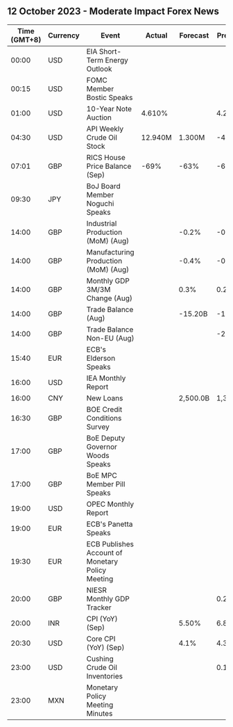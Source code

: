 ## 12 October 2023 - Moderate Impact Forex News

| Time (GMT+8) | Currency | Event | Actual | Forecast | Previous |
|------|----------|-------|--------|----------|----------|
| 00:00 | USD | EIA Short-Term Energy Outlook |  |  |  |
| 00:15 | USD | FOMC Member Bostic Speaks |  |  |  |
| 01:00 | USD | 10-Year Note Auction | 4.610% |  | 4.289% |
| 04:30 | USD | API Weekly Crude Oil Stock | 12.940M | 1.300M | -4.210M |
| 07:01 | GBP | RICS House Price Balance (Sep) | -69% | -63% | -68% |
| 09:30 | JPY | BoJ Board Member Noguchi Speaks |  |  |  |
| 14:00 | GBP | Industrial Production (MoM) (Aug) |  | -0.2% | -0.7% |
| 14:00 | GBP | Manufacturing Production (MoM) (Aug) |  | -0.4% | -0.8% |
| 14:00 | GBP | Monthly GDP 3M/3M Change (Aug) |  | 0.3% | 0.2% |
| 14:00 | GBP | Trade Balance (Aug) |  | -15.20B | -14.06B |
| 14:00 | GBP | Trade Balance Non-EU (Aug) |  |  | -2.36B |
| 15:40 | EUR | ECB's Elderson Speaks |  |  |  |
| 16:00 | USD | IEA Monthly Report |  |  |  |
| 16:00 | CNY | New Loans |  | 2,500.0B | 1,360.0B |
| 16:30 | GBP | BOE Credit Conditions Survey |  |  |  |
| 17:00 | GBP | BoE Deputy Governor Woods Speaks |  |  |  |
| 17:00 | GBP | BoE MPC Member Pill Speaks |  |  |  |
| 19:00 | USD | OPEC Monthly Report |  |  |  |
| 19:00 | EUR | ECB's Panetta Speaks |  |  |  |
| 19:30 | EUR | ECB Publishes Account of Monetary Policy Meeting |  |  |  |
| 20:00 | GBP | NIESR Monthly GDP Tracker |  |  | 0.2% |
| 20:00 | INR | CPI (YoY) (Sep) |  | 5.50% | 6.83% |
| 20:30 | USD | Core CPI (YoY) (Sep) |  | 4.1% | 4.3% |
| 23:00 | USD | Cushing Crude Oil Inventories |  |  | 0.132M |
| 23:00 | MXN | Monetary Policy Meeting Minutes |  |  |  |
